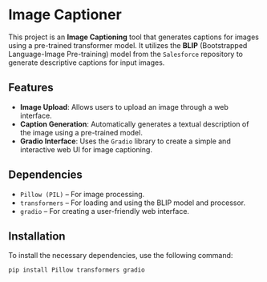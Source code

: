 # Image Captioner

This project is an **Image Captioning** tool that generates captions for images using a pre-trained transformer model. It utilizes the **BLIP** (Bootstrapped Language-Image Pre-training) model from the `Salesforce` repository to generate descriptive captions for input images.

## Features

- **Image Upload**: Allows users to upload an image through a web interface.
- **Caption Generation**: Automatically generates a textual description of the image using a pre-trained model.
- **Gradio Interface**: Uses the `Gradio` library to create a simple and interactive web UI for image captioning.

## Dependencies

- `Pillow (PIL)` – For image processing.
- `transformers` – For loading and using the BLIP model and processor.
- `gradio` – For creating a user-friendly web interface.

## Installation

To install the necessary dependencies, use the following command:

```bash
pip install Pillow transformers gradio
